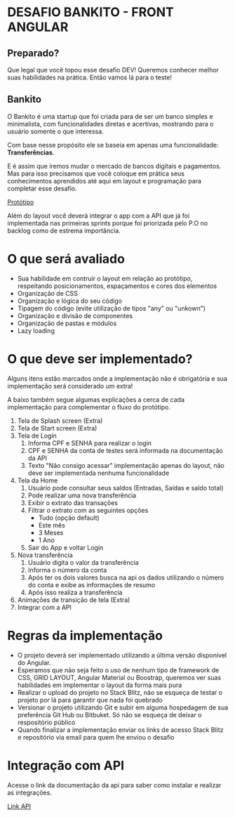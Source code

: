 # DESAFIO BANKITO - FRONT ANGULAR #

## Preparado?

Que legal que você topou esse desafio DEV! Queremos conhecer melhor suas habilidades na prática. Então vamos lá para o teste!

## Bankito

O Bankito é uma startup que foi criada para de ser um banco simples e minimalista,
com funcionalidades diretas e acertivas, mostrando para o usuário somente o que interessa.

Com base nesse propósito ele se baseia em apenas uma funcionalidade: **Transferências**.

E é assim que iremos mudar o mercado de bancos digitais e pagamentos.
Mas para isso precisamos que você coloque em prática seus conhecimentos aprendidos até aqui em layout e programação para completar esse desafio.

[Protótipo](https://www.figma.com/file/GjnmJfpBN14rMhVbzDPLuI/Bankito?node-id=2%3A3)

Além do layout você deverá integrar o app com a API que já foi implementada nas primeiras sprints porque foi priorizada pelo P.O no backlog como de estrema importância.

# O que será avaliado

* Sua habilidade em contruir o layout em relação ao protótipo, respeitando posicionamentos, espaçamentos e cores dos elementos
* Organização de CSS
* Organização e lógica do seu código
* Tipagem do código (evite utilização de tipos "any" ou "unkown")
* Organização e divisão de componentes
* Organização de pastas e módulos
* Lazy loading

# O que deve ser implementado?

Alguns itens estão marcados onde a implementação não é obrigatória e sua implementação será considerado um extra!

A baixo também segue algumas explicações a cerca de cada implementação para complementar o fluxo do protótipo.

1. Tela de Splash screen (Extra)
2. Tela de Start screen (Extra)
3. Tela de Login
   1. Informa CPF e SENHA para realizar o login
   2. CPF e SENHA da conta de testes será informada na documentação da API
   3. Texto "Não consigo acessar" implementação apenas do layout, não deve ser implementada nenhuma funcionalidade
4. Tela da Home
   1. Usuário pode consultar seus saldos (Entradas, Saídas e saldo total)
   2. Pode realizar uma nova transferência
   3. Exibir o extrato das transações
   4. Filtrar o extrato com as seguintes opções
      * Tudo (opção default)
      * Este mês
      * 3 Meses
      * 1 Ano
   5. Sair do App e voltar Login
5. Nova transferência
   1. Usuário digita o valor da transferência
   2. Informa o número da conta
   3. Após ter os dois valores busca na api os dados utilizando o número do conta e exibe as informações de resumo
   4. Após isso realiza a transferência
6. Animações de transição de tela (Extra)
7. Integrar com a API

# Regras da implementação
* O projeto deverá ser implementado utilizando a última versão disponível do Angular.
* Esperamos que não seja feito o uso de nenhum tipo de framework de CSS, GRID LAYOUT, Angular Material ou Boostrap, queremos ver suas habilidades em implementar o layout da forma mais pura
* Realizar o upload do projeto no Stack Blitz, não se esqueça de testar o projeto por lá para garantir que nada foi quebrado
* Versionar o projeto utilizando Git e subir em alguma hospedagem de sua preferência Git Hub ou Bitbuket. Só não se esqueça de deixar o respositório público
* Quando finalizar a implementação enviar os links de acesso Stack Blitz e repositório via email para quem lhe enviou o desafio

# Integração com API

Acesse o link da documentação da api para saber como instalar e realizar as integrações.

[Link API]()
